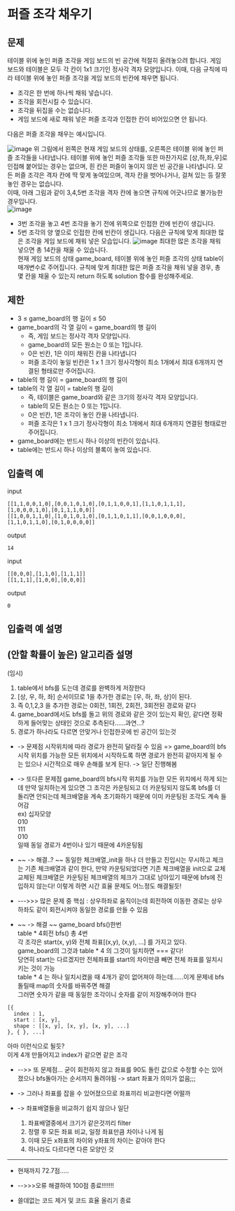 # 퍼즐 조각 채우기

## 문제

테이블 위에 놓인 퍼즐 조각을 게임 보드의 빈 공간에 적절히 올려놓으려 합니다. 게임 보드와 테이블은 모두 각 칸이 1x1 크기인 정사각 격자 모양입니다. 이때, 다음 규칙에 따라 테이블 위에 놓인 퍼즐 조각을 게임 보드의 빈칸에 채우면 됩니다.  

- 조각은 한 번에 하나씩 채워 넣습니다.
- 조각을 회전시킬 수 있습니다.
- 조각을 뒤집을 수는 없습니다.
- 게임 보드에 새로 채워 넣은 퍼즐 조각과 인접한 칸이 비어있으면 안 됩니다.

다음은 퍼즐 조각을 채우는 예시입니다.

![image](https://grepp-programmers.s3.ap-northeast-2.amazonaws.com/files/production/ab4d8aa2-f282-4764-bb46-84d405464b90/puzzle_5.png)
위 그림에서 왼쪽은 현재 게임 보드의 상태를, 오른쪽은 테이블 위에 놓인 퍼즐 조각들을 나타냅니다. 테이블 위에 놓인 퍼즐 조각들 또한 마찬가지로 [상,하,좌,우]로 인접해 붙어있는 경우는 없으며, 흰 칸은 퍼즐이 놓이지 않은 빈 공간을 나타냅니다. 모든 퍼즐 조각은 격자 칸에 딱 맞게 놓여있으며, 격자 칸을 벗어나거나, 걸쳐 있는 등 잘못 놓인 경우는 없습니다.  
이때, 아래 그림과 같이 3,4,5번 조각을 격자 칸에 놓으면 규칙에 어긋나므로 불가능한 경우입니다.  
![image](https://grepp-programmers.s3.ap-northeast-2.amazonaws.com/files/production/70e371ad-4306-412b-b53b-25208e52a513/puzzle_6.png)
- 3번 조각을 놓고 4번 조각을 놓기 전에 위쪽으로 인접한 칸에 빈칸이 생깁니다.
- 5번 조각의 양 옆으로 인접한 칸에 빈칸이 생깁니다.
다음은 규칙에 맞게 최대한 많은 조각을 게임 보드에 채워 넣은 모습입니다.
![image](https://grepp-programmers.s3.ap-northeast-2.amazonaws.com/files/production/dadd0bc1-8e38-4689-a480-26afa799a5a3/puzzle_7.png)
최대한 많은 조각을 채워 넣으면 총 14칸을 채울 수 있습니다.  
현재 게임 보드의 상태 game_board, 테이블 위에 놓인 퍼즐 조각의 상태 table이 매개변수로 주어집니다. 규칙에 맞게 최대한 많은 퍼즐 조각을 채워 넣을 경우, 총 몇 칸을 채울 수 있는지 return 하도록 solution 함수를 완성해주세요.

## 제한 

- 3 ≤ game_board의 행 길이 ≤ 50
- game_board의 각 열 길이 = game_board의 행 길이
  - 즉, 게임 보드는 정사각 격자 모양입니다.
  - game_board의 모든 원소는 0 또는 1입니다.
  - 0은 빈칸, 1은 이미 채워진 칸을 나타냅니다
  - 퍼즐 조각이 놓일 빈칸은 1 x 1 크기 정사각형이 최소 1개에서 최대 6개까지 연결된 형태로만 주어집니다.
- table의 행 길이 = game_board의 행 길이
- table의 각 열 길이 = table의 행 길이
  - 즉, 테이블은 game_board와 같은 크기의 정사각 격자 모양입니다.
  - table의 모든 원소는 0 또는 1입니다.
  - 0은 빈칸, 1은 조각이 놓인 칸을 나타냅니다.
  - 퍼즐 조각은 1 x 1 크기 정사각형이 최소 1개에서 최대 6개까지 연결된 형태로만 주어집니다.
- game_board에는 반드시 하나 이상의 빈칸이 있습니다.
- table에는 반드시 하나 이상의 블록이 놓여 있습니다.

## 입출력 예

input
``` 
[[1,1,0,0,1,0],[0,0,1,0,1,0],[0,1,1,0,0,1],[1,1,0,1,1,1],[1,0,0,0,1,0],[0,1,1,1,0,0]]   
[[1,0,0,1,1,0],[1,0,1,0,1,0],[0,1,1,0,1,1],[0,0,1,0,0,0],[1,1,0,1,1,0],[0,1,0,0,0,0]]	
```
output
``` 
14
```

input
``` 
[[0,0,0],[1,1,0],[1,1,1]]	
[[1,1,1],[1,0,0],[0,0,0]]	
```
output
``` 
0
```

## 입출력 예 설명


## (안할 확률이 높은) 알고리즘 설명

(임시)
1. table에서 bfs를 도는데 경로를 완벽하게 저장한다
2. [상, 우, 하, 좌] 순서이므로 1을 추가한 경로는 [우, 하, 좌, 상]이 된다.
3. 즉 0,1,2,3 을 추가한 경로는 0회전, 1회전, 2회전, 3회전된 경로와 같다
4. game_board에서도 bfs를 돌고 위의 경로와 같은 것이 있는지 확인, 같다면 정확하게 들어맞는 상태인 것으로 추측된다......과연...?
5. 경로가 하나라도 다르면 안맞거나 인접한곳에 빈 공간이 있는것

- -> 문제점
시작위치에 따라 경로가 완전히 달라질 수 있음 => game_board의 bfs 시작 위치를 가능한 모든 위치에서 시작하도록 하면 경로가 완전히 같아지게 될 수는 있으나 시간적으로 매우 손해를 보게 된다. -> 일단 진행해봄  

- -> 또다른 문제점
game_board의 bfs시작 위치를 가능한 모든 위치에서 하게 되는데 만약 일치하는게 있으면 그 조각은 카운팅되고 더 카운팅되지 않도록 bfs를 더 돌리면 안되는데 체크배열을 계속 초기화하기 때문에 이미 카운팅된 조각도 계속 들어감  
ex) 십자모양  
010  
111  
010  
일때 동일 경로가 4번이나 있기 때문에 4카운팅됨  


- ~~ -> 해결..? ~~
동일한 체크배열_init을 하나 더 만들고 진입시는 무시하고 체크는 기존 체크배열과 같이 한다, 만약 카운팅되었다면 기존 체크배열을 init으로 교체  
교체된 체크배열은 카운팅된 체크배열의 체크가 그대로 남아있기 때문에 bfs에 진입하지 않는다! 이렇게 하면 시간 효율 문제도 어느정도 해결될듯!  

- --->>> 많은 문제 중 핵심 : 상우하좌로 움직이는데 회전하여 이동한 경로는 상우하좌도 같이 회전시켜야 동일한 경로를 만들 수 있음  


- ~~ -> 해결 ~~
game_board bfs()한번  
table * 4회전 bfs() 총 4번  
각 조각은 start(x, y)와 전체 좌표[(x,y), (x,y), ...] 를 가지고 있다.  
game_board의 그것과 table * 4 의 그것이 일치하면 === 같다!  
당연히 start는 다르겠지만 전체좌표를 start의 차이만큼 빼면 전체 좌표를 일치시키는 것이 가능  
table * 4 는 하나 일치시켰을 때 4개가 같이 없어져야 하는데......이게 문제네
bfs돌릴때 map의 숫자를 바꿔주면 해결  
그러면 숫자가 같을 때 동일한 조각이니 숫자를 같이 저장해주어야 한다  
```
[{
  index : 1,
  start : [x, y],
  shape : [[x, y], [x, y], [x, y], ...]
}, { }, ...]
```
아마 이런식으로 될듯?  
이게 4개 만들어지고 index가 같으면 같은 조각  

- -->> 또 문제점...
굳이 회전하지 않고 좌표를 90도 돌린 값으로 수정할 수는 있어졌으나 bfs돌아가는 순서까지 돌려야됨 -> start 좌표가 의미가 없음;;;  

- -> 그러나 좌표를 잡을 수 있어졌으므로 좌표끼리 비교한다면 어떨까
- -> 좌표배열들을 비교하기 쉽지 않으나 일단 
  1. 좌표배열중에서 크기가 같은것끼리 filter
  2. 정렬 후 모든 좌표 비교, 일정 좌표만큼 차이나 나게 됨
  3. 이때 모든 x좌표의 차이와 y좌표의 차이는 같아야 한다
  4. 하나라도 다르다면 다른 모양인 것

----------
- 현재까지 72.7점.....

- -->>>오류 해결하여 100점 종료!!!!!!!
- 쓸데없는 코드 제거 및 코드 효율 올리기 종료